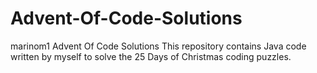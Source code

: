 # Advent-Of-Code-Solutions
marinom1 Advent Of Code Solutions
This repository contains Java code written by myself to solve the 25 Days of Christmas coding puzzles.
